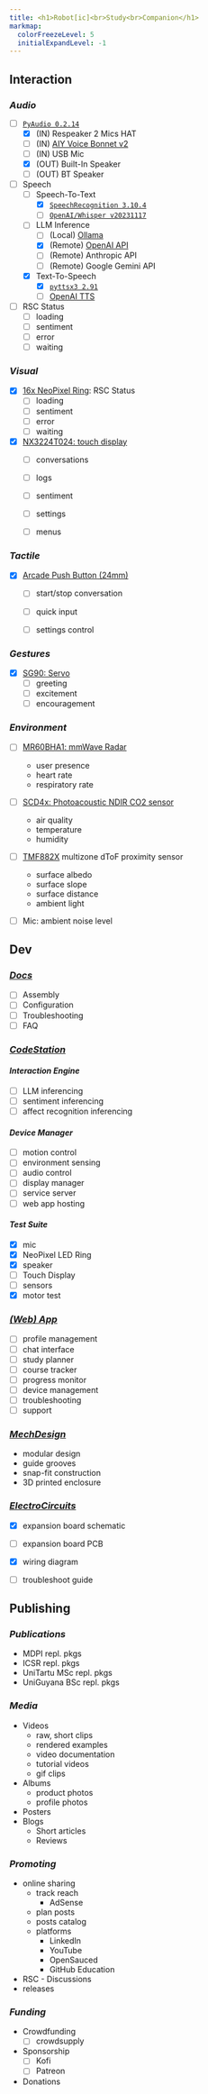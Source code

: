 ```yaml
---
title: <h1>Robot[ic]<br>Study<br>Companion</h1>
markmap:
  colorFreezeLevel: 5
  initialExpandLevel: -1
---
```


## **Interaction**

### *Audio*

- [ ] [`PyAudio 0.2.14`](https://pypi.org/project/PyAudio/)
  - [x] (IN) Respeaker 2 Mics HAT
  - [ ] (IN) [AIY Voice Bonnet v2](https://aiyprojects.withgoogle.com/voice)
  - [ ] (IN) USB Mic
  - [x] (OUT) Built-In Speaker
  - [ ] (OUT) BT Speaker

- [ ] Speech
  - [ ] Speech-To-Text
    - [x] [`SpeechRecognition 3.10.4`](https://pypi.org/project/SpeechRecognition/)
    - [ ] [`OpenAI/Whisper v20231117`](https://github.com/openai/whisper/releases/tag/v20231117)

  - [ ] LLM Inference
    - [ ] (Local) [Ollama](https://github.com/ollama/ollama)
    - [x] (Remote) [OpenAI API](https://platform.openai.com/docs/overview)
    - [ ] (Remote) Anthropic API
    - [ ] (Remote) Google Gemini API

  - [x] Text-To-Speech
    - [x] [`pyttsx3 2.91`](https://pypi.org/project/pyttsx3/)
    - [ ] [OpenAI TTS](https://platform.openai.com/docs/guides/text-to-speech)  

- [ ] RSC Status
  - [ ] loading 
  - [ ] sentiment
  - [ ] error
  - [ ] waiting

### *Visual*

- [x] [16x NeoPixel Ring](https://www.adafruit.com/product/1463): RSC Status
  - [ ] loading 
  - [ ] sentiment
  - [ ] error
  - [ ] waiting

- [x] [NX3224T024: touch display](https://nextion.tech/datasheets/nx3224t024/)
  - [ ] conversations
  - [ ] logs
  - [ ] sentiment
  - [ ] settings
  - [ ] menus


### *Tactile*

- [x] [Arcade Push Button (24mm)](https://www.aliexpress.com/item/1005003651570456.html?spm=a2g0o.productlist.main.21.5abc6d2dMls7ZG&algo_pvid=7bb0f609-660b-4586-bbe4-02c2492670c5&utparam-url=scene%3Asearch%7Cquery_from%3A)
  - [ ] start/stop conversation
  - [ ] quick input
  - [ ] settings control


### *Gestures*

- [x] [SG90: Servo](http://www.ee.ic.ac.uk/pcheung/teaching/DE1_EE/stores/sg90_datasheet.pdf)
  - [ ] greeting
  - [ ] excitement
  - [ ] encouragement

### *Environment*

- [ ] [MR60BHA1: mmWave Radar](https://wiki.seeedstudio.com/Radar_MR60BHA1/) 
  - user presence
  - heart rate
  - respiratory rate
- [ ] [SCD4x: Photoacoustic NDIR CO2 sensor](https://sensirion.com/media/documents/48C4B7FB/64C134E7/Sensirion_SCD4x_Datasheet.pdf) 
  - air quality
  - temperature
  - humidity
- [ ] [TMF882X](https://cdn.sparkfun.com/assets/learn_tutorials/2/2/8/9/TMF882X_DataSheet.pdf) multizone dToF proximity sensor
  - surface albedo 
  - surface slope
  - surface distance 
  - ambient light
- [ ] Mic: ambient noise level


## **Dev**

### <a href="https://github.com/RobotStudyCompanion/Documentation" target="_blank">*Docs*</a>

- [ ] Assembly
- [ ] Configuration
- [ ] Troubleshooting
- [ ] FAQ

### <a href="https://github.com/RobotStudyCompanion/CodeStation" target="_blank">*CodeStation*</a>


#### *Interaction Engine*
  -  [ ] LLM inferencing
  -  [ ] sentiment inferencing
  -  [ ] affect recognition inferencing

#### *Device Manager*
  -  [ ] motion control
  -  [ ] environment sensing
  -  [ ] audio control
  -  [ ] display manager
  -  [ ] service server
  -  [ ] web app hosting

#### *Test Suite*
  - [x] mic
  - [x] NeoPixel LED Ring
  - [x] speaker
  - [ ] Touch Display
  - [ ] sensors
  - [x] motor test

### [*(Web) App*](https://github.com/RobotStudyCompanion/WebApp)
  - [ ] profile management
  - [ ] chat interface
  - [ ] study planner
  - [ ] course tracker
  - [ ] progress monitor
  - [ ] device management
  - [ ] troubleshooting
  - [ ] support 

### <a href="https://github.com/RobotStudyCompanion/MechDesign" target="_blank">*MechDesign*</a>

- modular design
- guide grooves
- snap-fit construction
- 3D printed enclosure

### <a href="https://github.com/RobotStudyCompanion/ElectroCircuits" target="_blank">*ElectroCircuits*</a>

- [x] expansion board schematic
- [ ] expansion board PCB
- [x] wiring diagram
- [ ] troubleshoot guide


## **Publishing**

### *Publications*
- MDPI repl. pkgs
- ICSR repl. pkgs
- UniTartu MSc repl. pkgs
- UniGuyana BSc repl. pkgs

### *Media*
- Videos 
  - raw, short clips
  - rendered examples
  - video documentation
  - tutorial videos
  - gif clips
- Albums
  - product photos
  - profile photos
- Posters
- Blogs
  - Short articles
  - Reviews

### *Promoting*
- online sharing
  - track reach
    - AdSense
  - plan posts
  - posts catalog
  - platforms
    - LinkedIn
    - YouTube
    - OpenSauced
    - GitHub Education
- RSC - Discussions
- releases 

### *Funding*
- Crowdfunding
  - [ ] crowdsupply
- Sponsorship
  - [ ] Kofi
  - [ ] Patreon
- Donations

